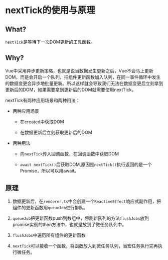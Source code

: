 # nextTick的使用与原理

## What?

`nextTick`是等待下一次DOM更新的工具函数。

## Why?

Vue中采用异步更新策略，也就是说当数据发生更新之后，Vue不会马上更新DOM，而是会开启一个队列，把组件更新函数加入队列，在同一事件循环中发生的数据变更会异步地批量更新。所以这样就会导致我们无法在数据变更后立刻拿到更新后的DOM，如果需要拿到更新后的DOM就需要使用nextTick。

nextTick有两种应用场景和两种用法：

- 两种应用场景
  
  - 在created中获取DOM
  
  - 在数据更新后立刻获取更新后的DOM

- 两种用法
  
  - 向`nextTick`传入回调函数，在回调函数中获取DOM
  
  - `await nextTick()`后获取DOM,原因是`nextTick()`执行返回的是一个Promise，所以可以用await。



## 原理

1. 数据更新后，在`renderer.ts`中会创建一个`ReactiveEffect`响应式副作用，把组件的更新函数用`queueJob`进行排队。

2. `queueJob`把更新函数push到数组中，将刷新队列的方法`flushJobs`放到promise实例的then方法中，也就是放到了微任务队列中。

3. `flushJobs`中遍历所有组件的更新函数

4. `nextTick`可以接收一个函数，将函数放入到微任务队列，当宏任务执行完再执行微任务。


